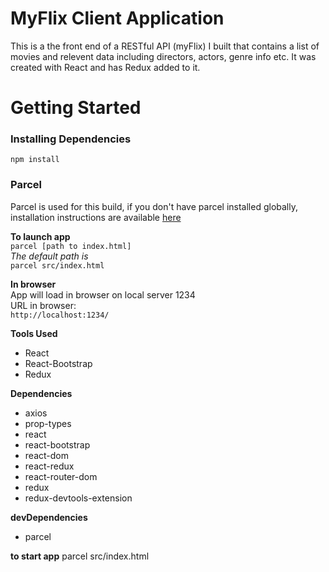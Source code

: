 # MyFlix Client Application
This is a the front end of a RESTful API (myFlix) I built that contains a list of movies and relevent data including directors, actors, genre info etc.  It was created with React and has Redux added to it.  


# Getting Started

### Installing Dependencies
 `npm install`

### Parcel
Parcel is used for this build, if you don't have parcel installed globally, installation instructions are available [here](https://parceljs.org/getting_started.html)<br>

__To launch app__ <br>
`parcel [path to index.html]`<br>
*The default path is*<br>
`parcel src/index.html`<br>

__In browser__<br>
App will load in browser on local server 1234<br>
URL in browser:<br>
`http://localhost:1234/`<br>


__Tools Used__
- React 
- React-Bootstrap 
- Redux

__Dependencies__ 
 - axios
 - prop-types
 - react 
 - react-bootstrap
 - react-dom
 - react-redux
 - react-router-dom
 - redux
 - redux-devtools-extension

 __devDependencies__
 - parcel

 __to start app__
 parcel src/index.html
 